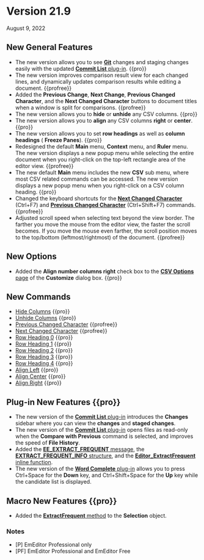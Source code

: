 # Version 21.9

August 9, 2022

## New General Features

- The new version allows you to see **[Git](https://git-scm.com/)** changes and staging changes easily with the updated [**Commit List** plug-in](../howto/plugin/plugin_commit_list). {{pro}}
- The new version improves comparison result view for each changed lines, and dynamically updates comparison results while editing a document. {{profree}}
- Added the **Previous Change**, **Next Change**, **Previous Changed Character**, and the **Next Changed Character** buttons to document titles when a window is split for comparisons. {{profree}}
- The new version allows you to **hide** or **unhide** any CSV columns. {{pro}}
- The new version allows you to **align** any CSV columns **right** or **center**. {{pro}}
- The new version allows you to set **row headings** as well as **column headings** ( **Freeze Panes**). {{pro}}
- Redesigned the default **Main** menu, **Context** menu, and **Ruler** menu. The new version displays a new popup menu while selecting the entire document when you right-click on the top-left rectangle area of the editor view. {{profree}}
- The new default **Main** menu includes the new **CSV** sub menu, where most CSV related commands can be accessed. The new version displays a new popup menu when you right-click on a CSV column heading. {{pro}}
- Changed the keyboard shortcuts for the **[Next Changed Character](../cmd/diff/compare_next_char)** (Ctrl+F7) and **[Previous Changed Character](../cmd/diff/compare_prev_char)** (Ctrl+Shift+F7) commands. {{profree}}
- Adjusted scroll speed when selecting text beyond the view border. The farther you move the mouse from the editor view, the faster the scroll becomes. If you move the mouse even farther, the scroll position moves to the top/bottom (leftmost/rightmost) of the document. {{profree}}

## New Options

- Added the **Align number columns right** check box to the [**CSV Options** page](../dlg/customize/csv_options/index) of the **Customize** dialog box. {{pro}}

## New Commands

- [Hide Columns](../cmd/csv/hide_column) {{pro}}
- [Unhide Columns](../cmd/csv/unhide_column) {{pro}}
- [Previous Changed Character](../cmd/diff/compare_prev_char) {{profree}}
- [Next Changed Character](../cmd/diff/compare_next_char) {{profree}}
- [Row Heading 0](../cmd/csv/row_heading_reset) {{pro}}
- [Row Heading 1](../cmd/csv/row_heading_1) {{pro}}
- [Row Heading 2](../cmd/csv/row_heading_2) {{pro}}
- [Row Heading 3](../cmd/csv/row_heading_3) {{pro}}
- [Row Heading 4](../cmd/csv/row_heading_4) {{pro}}
- [Align Left](../cmd/csv/align_left) {{pro}}
- [Align Center](../cmd/csv/align_center) {{pro}}
- [Align Right](../cmd/csv/align_right) {{pro}}

## Plug-in New Features {{pro}}

- The new version of the [**Commit List** plug-in](../howto/plugin/plugin_commit_list) introduces the **Changes** sidebar where you can view the **changes** and **staged changes**.
- The new version of the [**Commit List** plug-in](../howto/plugin/plugin_commit_list) opens files as read-only when the **Compare with Previous** command is selected, and improves the speed of **File History**.
- Added the [**EE\_EXTRACT\_FREQUENT** message](../plugin/message/ee_extract_frequent), the [**EXTRACT\_FREQUENT\_INFO** structure](../plugin/structure/extract_frequent_info), and the [**Editor\_ExtractFrequent** inline function](../plugin/macro/editor_extractfrequent).
- The new version of the [**Word Complete** plug-in](../howto/plugin/plugin_wordcomplete) allows you to press Ctrl+Space for the **Down** key, and Ctrl+Shift+Space for the **Up** key while the candidate list is displayed.

## Macro New Features {{pro}}

- Added the [**ExtractFrequent** method](../macro/selection/extract_frequent) to the **Selection** object.

### Notes

- \[P\] EmEditor Professional only
- \[PF\] EmEditor Professional and EmEditor Free
